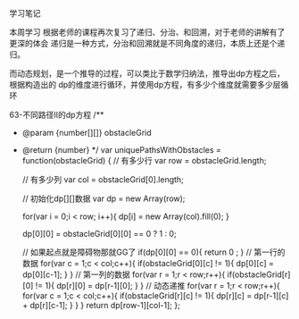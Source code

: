 学习笔记

本周学习
    根据老师的课程再次复习了递归、分治、和回溯，对于老师的讲解有了更深的体会
递归是一种方式，分治和回溯就是不同角度的递归，本质上还是个递归。

而动态规划，是一个推导的过程，可以类比于数学归纳法，推导出dp方程之后，根据构造出的
dp的维度进行循环，并使用dp方程，有多少个维度就需要多少层循环

63-不同路径II的dp方程
/**
 * @param {number[][]} obstacleGrid
 * @return {number}
 */
var uniquePathsWithObstacles = function(obstacleGrid) {
    // 有多少行
    var row = obstacleGrid.length;

    // 有多少列
    var col = obstacleGrid[0].length;

    // 初始化dp[][]数据
    var dp = new Array(row);

    for(var i = 0;i < row; i++){
        dp[i] = new Array(col).fill(0);
    }

    dp[0][0] = obstacleGrid[0][0] == 0 ? 1 : 0;

    // 如果起点就是障碍物那就GG了
    if(dp[0][0] == 0){
        return 0 ;
    }
    // 第一行的数据
    for(var c = 1;c < col;c++){
        if(obstacleGrid[0][c] != 1){
            dp[0][c] = dp[0][c-1];
        }
    }
    // 第一列的数据
    for(var r = 1;r < row;r++){
        if(obstacleGrid[r][0] != 1){
            dp[r][0] = dp[r-1][0];
        }
    }
    // 动态递推
    for(var r = 1;r < row;r++){
        for(var c = 1;c < col;c++){
            if(obstacleGrid[r][c] != 1){
                dp[r][c] = dp[r-1][c] + dp[r][c-1];
            }
        }
    }
    return dp[row-1][col-1];
};


